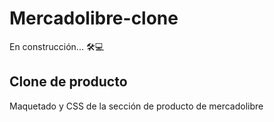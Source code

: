 # Mercadolibre-clone

En construcción...  🛠💻

## Clone de producto

Maquetado y CSS de la sección de producto de mercadolibre
